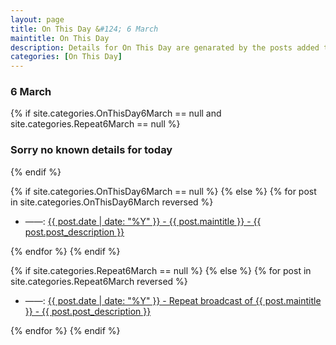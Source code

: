 ```yaml
---
layout: page
title: On This Day &#124; 6 March
maintitle: On This Day
description: Details for On This Day are genarated by the posts added to the website so the content is subject to changes/updates over time.
categories: [On This Day]
---
```


<h3>6 March</h3>

{% if site.categories.OnThisDay6March == null and site.categories.Repeat6March == null %}
  <h3>Sorry no known details for today</h3>
{% endif %}

{% if site.categories.OnThisDay6March == null %}
{% else %}
{% for post in site.categories.OnThisDay6March reversed %}
<ul>
<li> ——: <a href="{{ post.url }}">{{ post.date | date: "%Y" }} - {{ post.maintitle }} - {{ post.post_description }}</a></li>
</ul>
{% endfor %}
{% endif %}

{% if site.categories.Repeat6March == null %}
{% else %}
{% for post in site.categories.Repeat6March reversed %}
<ul>
<li> ——: <a href="{{ post.url }}">{{ post.date | date: "%Y" }} - Repeat broadcast of {{ post.maintitle }} - {{ post.post_description }}</a></li>
</ul>
{% endfor %}
{% endif %}

